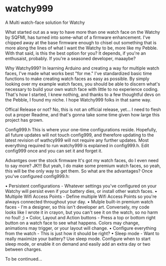 # watchy999
A Multi watch-face solution for Watchy

What started out as a way to have more than one watch face on the Watchy by SQFMI, has turned into some-what of a firmware enhancement. I've chipped away at the base firmware enough to chisel out something that is more along the lines of what I want the Watchy to be, more like my Pebble. With that said, is this the best option for you? It depends, if you're an enthusaist, probably. If you're a seasoned developer, maaaybe? 

Why Watchy999?
In learning Arduino and creating a way for multiple watch faces, I've made what works best "for me." I've standardized basic time functions to make creating watch faces as easy as possible. By simply looking over my example watch faces, you should be able to discern what's necessary to build your own watch face with little to no experience coding. That's how I started, I knew nothing, and thanks to a few thoughtful devs on the Pebble, I found my niche. I hope Watchy999 folks in that same way.

Offical Release or not?
No, this is not an official release, yet... I need to flesh out a proper Readme, and that's gonna take some time given how large this project has grown.

Config999.h
This is where your one-time configurations reside. Hopefully, all future updates will not touch config999, and therefore updating to the latest revision of wathcy999 will not require any further updates. Most everything required to run watchy999 is explained in config999.h. Edit config999 once and you can set it and forget it.

Advantges over the stock firmware
It's got my watch faces, do I even need to say more? JK!!! But yeah, I do make some premium watch faces, so yeah, this will be the only way to get them. So what are the advantages? Once you've configured config999.h:

• Persistent configurations - Whatever settings you've configured on your Watchy will persist even if your battery dies, or install other watch faces. 
• Multipile Wifi Access Points - Define multiple Wifi Access Points so you're always connected throughout your day.
• Mulple built-in premium watch faces - I'm a designer, so this isn't developer art. Conversely, my code looks like I wrote it in crayon, but you can't see it on the watch, so no harm no foul! ;)
• Color, Layout and Action buttons - Press a top or bottom right button on a watch face to see what happens. Colors may change, animations may trigger, or your layout will change.
• Configure everything from the watch - This is just how it should be right?
• Sleep mode - Want to really maximize your battery? Use sleep mode. Configure when to start sleep mode, or enable it on demand and easily add an extra day or two between charges.

To be continued...
